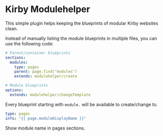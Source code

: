 # Kirby Modulehelper

This simple plugin helps keeping the blueprints of modular Kirby websites clean.

Instead of manually listing the module blueprints in multiple files, you can use the following code:

```yml
# Parent/container blueprints
sections:
  modules:
    type: pages
    parent: page.find("modules")
    extends: modulehelper/create
```

```yml
# Module blueprints
options:
  extends: modulehelper/changeTemplate
```

Every blueprint starting with `module.` will be available to create/change to.

```yml
type: pages
info: "{{ page.moduleDisplayName }}"
```

Show module name in pages sections.